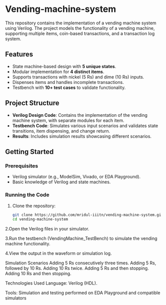 # Vending-machine-system

This repository contains the implementation of a vending machine system using Verilog. The project models the functionality of a vending machine, supporting multiple items, coin-based transactions, and a transaction log system.  

## Features  
- State machine-based design with **5 unique states**.  
- Modular implementation for **4 distinct items**.  
- Supports transactions with nickel (5 Rs) and dime (10 Rs) inputs.  
- Dispenses items and handles incomplete transactions.  
- Testbench with **10+ test cases** to validate functionality.  

## Project Structure  
- **Verilog Design Code**: Contains the implementation of the vending machine system, with separate modules for each item.  
- **Testbench Code**: Simulates various input scenarios and validates state transitions, item dispensing, and change return.  
- **Results**: Includes simulation results showcasing different scenarios.  

## Getting Started  

### Prerequisites  
- Verilog simulator (e.g., ModelSim, Vivado, or EDA Playground).  
- Basic knowledge of Verilog and state machines.  

### Running the Code  
1. Clone the repository:  
   ```bash
   git clone https://github.com/mridul-iiitn/vending-machine-system.git
   cd vending-machine-system
   
2.Open the Verilog files in your simulator.

3.Run the testbench (VendingMachine_TestBench) to simulate the vending machine functionality.

4.View the output in the waveform or simulation log.

Simulation Scenarios
Adding 5 Rs consecutively three times.
Adding 5 Rs, followed by 10 Rs.
Adding 10 Rs twice.
Adding 5 Rs and then stopping.
Adding 10 Rs and then stopping.

Technologies Used
Language: Verilog (HDL).

Tools: Simulation and testing performed on EDA Playground and compatible simulators
